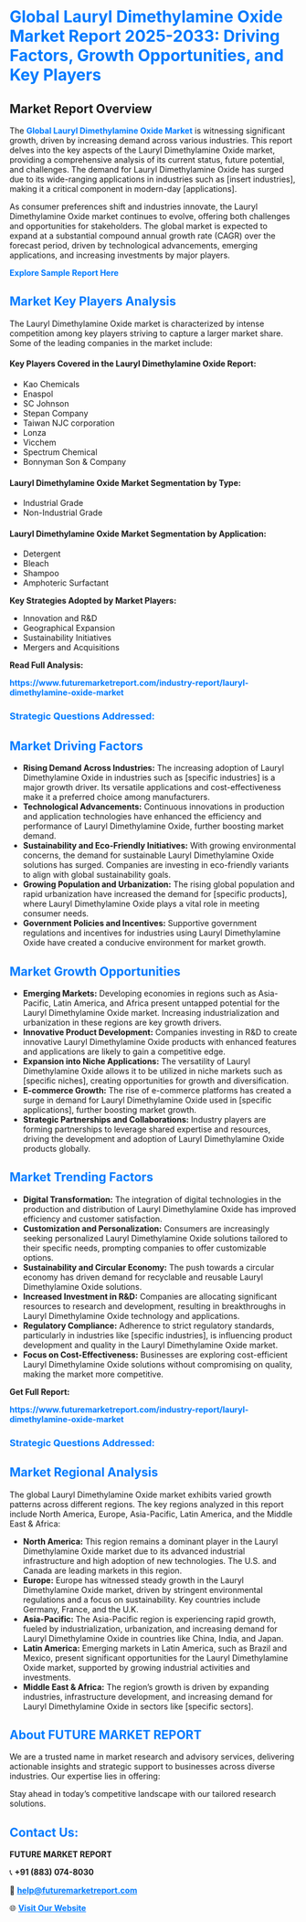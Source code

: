 <h1 style="color: #007BFF;">Global Lauryl Dimethylamine Oxide Market Report 2025-2033: Driving Factors, Growth Opportunities, and Key Players</h1>

<section id="overview">
<h2>Market Report Overview</h2>
<p>The <a href="https://www.futuremarketreport.com/industry-report/lauryl-dimethylamine-oxide-market" style="color: #007BFF; text-decoration: none;"><strong>Global Lauryl Dimethylamine Oxide Market</strong></a> is witnessing significant growth, driven by increasing demand across various industries. This report delves into the key aspects of the Lauryl Dimethylamine Oxide market, providing a comprehensive analysis of its current status, future potential, and challenges. The demand for Lauryl Dimethylamine Oxide has surged due to its wide-ranging applications in industries such as [insert industries], making it a critical component in modern-day [applications].</p>
<p>As consumer preferences shift and industries innovate, the Lauryl Dimethylamine Oxide market continues to evolve, offering both challenges and opportunities for stakeholders. The global market is expected to expand at a substantial compound annual growth rate (CAGR) over the forecast period, driven by technological advancements, emerging applications, and increasing investments by major players.</p>
</section>

<section id="overview">
<p><a href="https://www.futuremarketreport.com/request-sample/reportId=104281" style="color: #007BFF; text-decoration: none;"><strong>Explore Sample Report Here</strong></a></p>
</section>

<section id="key-players">
<h2 style="color: #007BFF;">Market Key Players Analysis</h2>
<p>The Lauryl Dimethylamine Oxide market is characterized by intense competition among key players striving to capture a larger market share. Some of the leading companies in the market include:</p>
<h4>Key Players Covered in the Lauryl Dimethylamine Oxide Report:</h4>
<ul><li>Kao Chemicals</li><li>Enaspol</li><li>SC Johnson</li><li>Stepan Company</li><li>Taiwan NJC corporation</li><li>Lonza</li><li>Vicchem</li><li>Spectrum Chemical</li><li>Bonnyman Son &amp; Company</li></ul>
<h4>Lauryl Dimethylamine Oxide Market Segmentation by Type:</h4>
<ul><li>Industrial Grade</li><li>Non-Industrial Grade</li></ul>

<h4>Lauryl Dimethylamine Oxide Market Segmentation by Application:</h4>
<ul><li>Detergent</li><li>Bleach</li><li>Shampoo</li><li>Amphoteric Surfactant</li></ul>
<p><strong>Key Strategies Adopted by Market Players:</strong></p>
<ul>
<li>Innovation and R&D</li>
<li>Geographical Expansion</li>
<li>Sustainability Initiatives</li>
<li>Mergers and Acquisitions</li>
</ul>
</section>

<section>
<p><strong>Read Full Analysis: </strong></p><a href="https://www.futuremarketreport.com/industry-report/lauryl-dimethylamine-oxide-market" style="color: #007BFF; text-decoration: none;"><strong>https://www.futuremarketreport.com/industry-report/lauryl-dimethylamine-oxide-market</strong></a>
<h3 style="color: #007BFF;">Strategic Questions Addressed:</h3>
</section>

<section id="driving-factors">
<h2 style="color: #007BFF;">Market Driving Factors</h2>
<ul>
<li><strong>Rising Demand Across Industries:</strong> The increasing adoption of Lauryl Dimethylamine Oxide in industries such as [specific industries] is a major growth driver. Its versatile applications and cost-effectiveness make it a preferred choice among manufacturers.</li>
<li><strong>Technological Advancements:</strong> Continuous innovations in production and application technologies have enhanced the efficiency and performance of Lauryl Dimethylamine Oxide, further boosting market demand.</li>
<li><strong>Sustainability and Eco-Friendly Initiatives:</strong> With growing environmental concerns, the demand for sustainable Lauryl Dimethylamine Oxide solutions has surged. Companies are investing in eco-friendly variants to align with global sustainability goals.</li>
<li><strong>Growing Population and Urbanization:</strong> The rising global population and rapid urbanization have increased the demand for [specific products], where Lauryl Dimethylamine Oxide plays a vital role in meeting consumer needs.</li>
<li><strong>Government Policies and Incentives:</strong> Supportive government regulations and incentives for industries using Lauryl Dimethylamine Oxide have created a conducive environment for market growth.</li>
</ul>
</section>

<section id="growth-opportunities">
<h2 style="color: #007BFF;">Market Growth Opportunities</h2>
<ul>
<li><strong>Emerging Markets:</strong> Developing economies in regions such as Asia-Pacific, Latin America, and Africa present untapped potential for the Lauryl Dimethylamine Oxide market. Increasing industrialization and urbanization in these regions are key growth drivers.</li>
<li><strong>Innovative Product Development:</strong> Companies investing in R&D to create innovative Lauryl Dimethylamine Oxide products with enhanced features and applications are likely to gain a competitive edge.</li>
<li><strong>Expansion into Niche Applications:</strong> The versatility of Lauryl Dimethylamine Oxide allows it to be utilized in niche markets such as [specific niches], creating opportunities for growth and diversification.</li>
<li><strong>E-commerce Growth:</strong> The rise of e-commerce platforms has created a surge in demand for Lauryl Dimethylamine Oxide used in [specific applications], further boosting market growth.</li>
<li><strong>Strategic Partnerships and Collaborations:</strong> Industry players are forming partnerships to leverage shared expertise and resources, driving the development and adoption of Lauryl Dimethylamine Oxide products globally.</li>
</ul>
</section>

<section id="trending-factors">
<h2 style="color: #007BFF;">Market Trending Factors</h2>
<ul>
<li><strong>Digital Transformation:</strong> The integration of digital technologies in the production and distribution of Lauryl Dimethylamine Oxide has improved efficiency and customer satisfaction.</li>
<li><strong>Customization and Personalization:</strong> Consumers are increasingly seeking personalized Lauryl Dimethylamine Oxide solutions tailored to their specific needs, prompting companies to offer customizable options.</li>
<li><strong>Sustainability and Circular Economy:</strong> The push towards a circular economy has driven demand for recyclable and reusable Lauryl Dimethylamine Oxide solutions.</li>
<li><strong>Increased Investment in R&D:</strong> Companies are allocating significant resources to research and development, resulting in breakthroughs in Lauryl Dimethylamine Oxide technology and applications.</li>
<li><strong>Regulatory Compliance:</strong> Adherence to strict regulatory standards, particularly in industries like [specific industries], is influencing product development and quality in the Lauryl Dimethylamine Oxide market.</li>
<li><strong>Focus on Cost-Effectiveness:</strong> Businesses are exploring cost-efficient Lauryl Dimethylamine Oxide solutions without compromising on quality, making the market more competitive.</li>
</ul>
</section>

<section>
<p><strong>Get Full Report: </strong></p><a href="https://www.futuremarketreport.com/industry-report/lauryl-dimethylamine-oxide-market" style="color: #007BFF; text-decoration: none;"><strong>https://www.futuremarketreport.com/industry-report/lauryl-dimethylamine-oxide-market</strong></a>
<h3 style="color: #007BFF;">Strategic Questions Addressed:</h3>
</section>


<section id="regional-analysis">
<h2 style="color: #007BFF;">Market Regional Analysis</h2>
<p>The global Lauryl Dimethylamine Oxide market exhibits varied growth patterns across different regions. The key regions analyzed in this report include North America, Europe, Asia-Pacific, Latin America, and the Middle East & Africa:</p>
<ul>
<li><strong>North America:</strong> This region remains a dominant player in the Lauryl Dimethylamine Oxide market due to its advanced industrial infrastructure and high adoption of new technologies. The U.S. and Canada are leading markets in this region.</li>
<li><strong>Europe:</strong> Europe has witnessed steady growth in the Lauryl Dimethylamine Oxide market, driven by stringent environmental regulations and a focus on sustainability. Key countries include Germany, France, and the U.K.</li>
<li><strong>Asia-Pacific:</strong> The Asia-Pacific region is experiencing rapid growth, fueled by industrialization, urbanization, and increasing demand for Lauryl Dimethylamine Oxide in countries like China, India, and Japan.</li>
<li><strong>Latin America:</strong> Emerging markets in Latin America, such as Brazil and Mexico, present significant opportunities for the Lauryl Dimethylamine Oxide market, supported by growing industrial activities and investments.</li>
<li><strong>Middle East & Africa:</strong> The region’s growth is driven by expanding industries, infrastructure development, and increasing demand for Lauryl Dimethylamine Oxide in sectors like [specific sectors].</li>
</ul>
</section>

<footer>
<h2 style="color: #007BFF;">About FUTURE MARKET REPORT</h2>
<p>We are a trusted name in market research and advisory services, delivering actionable insights and strategic support to businesses across diverse industries. Our expertise lies in offering:</p>

<p>Stay ahead in today’s competitive landscape with our tailored research solutions.</p>

<h2 style="color: #007BFF;">Contact Us:</h2>
<p><strong>FUTURE MARKET REPORT</strong></p>
<p>📞 <strong>+91 (883) 074-8030</strong></p>
<p>📧 <strong><a href="mailto:help@futuremarketreport.com" style="color: #007BFF;">help@futuremarketreport.com</a></strong></p>
<p>🌐 <strong><a href="https://www.futuremarketreport.com/" style="color: #007BFF;">Visit Our Website</a></strong></p>
</footer>